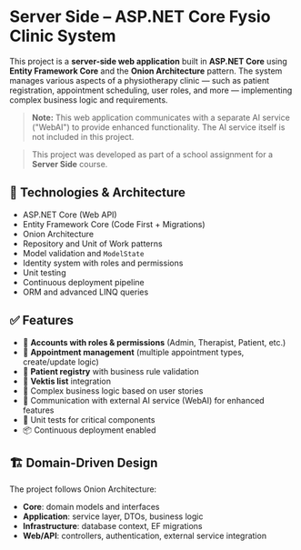 # Server Side – ASP.NET Core Fysio Clinic System

This project is a **server-side web application** built in **ASP.NET Core** using **Entity Framework Core** and the **Onion Architecture** pattern.
The system manages various aspects of a physiotherapy clinic — such as patient registration, appointment scheduling, user roles, and more — implementing complex business logic and requirements.

> **Note:** This web application communicates with a separate AI service ("WebAI") to provide enhanced functionality. The AI service itself is not included in this project.

> This project was developed as part of a school assignment for a **Server Side** course.

## 🧰 Technologies & Architecture

- ASP.NET Core (Web API)
- Entity Framework Core (Code First + Migrations)
- Onion Architecture
- Repository and Unit of Work patterns
- Model validation and `ModelState`
- Identity system with roles and permissions
- Unit testing
- Continuous deployment pipeline
- ORM and advanced LINQ queries

## ✅ Features

- 🔐 **Accounts with roles & permissions** (Admin, Therapist, Patient, etc.)
- 📅 **Appointment management** (multiple appointment types, create/update logic)
- 👥 **Patient registry** with business rule validation
- 📄 **Vektis list** integration
- 🧾 Complex business logic based on user stories
- 🤝 Communication with external AI service (WebAI) for enhanced features
- 🧪 Unit tests for critical components
- 📦 Continuous deployment enabled

## 🏗️ Domain-Driven Design

The project follows Onion Architecture:
- **Core**: domain models and interfaces
- **Application**: service layer, DTOs, business logic
- **Infrastructure**: database context, EF migrations
- **Web/API**: controllers, authentication, external service integration
